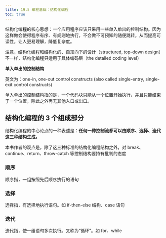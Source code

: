 ```yaml
---
title: 19.5 编程基础：结构化编程
toc: true
---
```


结构化编程的核心思想：一个应用程序应该只采用一些单入单出的控制结构。因为这样做会使得程序有序、有规则地执行，不会做不可预知的随便跳转，从而提高可读性，让人更易理解，降低复杂度。

注意，结构化编程和结构化的、自顶向下的设计（structured, top-down design）不一样，结构化编程只适用于具体编码层（the detailed coding level）

**单入单出的控制结构**

英文为：one-in, one-out control constructs (also called single-entry, single-exit control constructs)

单入单出的控制结构指的是，一个代码块只能从一个位置开始执行，并且只能结束于一个位置，除此之外再无其他入口或出口。

## 结构化编程的 3 个组成部分

结构化编程的中心论点的一种表述是：**任何一种控制流都可以由顺序、选择、迭代这三种结构生成。**

本书作者的观点是，除了这三种标准的结构化编程结构之外，对 break、continue、return、throw-catch 等控制结构要持有批判的态度

### 顺序

顺序指，一组按照先后顺序执行的语句

### 选择

选择指，有选择地执行语句。如 if-then-else 结构、case 语句

### 迭代

迭代指，使一组语句多次执行。又称为“循环”。如 for、while

